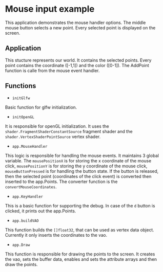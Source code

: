 # Mouse input example

This application demonstrates the mouse handler options. The middle mouse button selects a new point. Every selected point is displayed on the screen.

## Application

This stucture represents our world. It contains the selected points. Every point contains the coordinate ([-1,1]) and the color ([0-1]). The AddPoint function is calle from the mouse event handler.

## Functions

- `initGlfw`

Basic function for glfw initialization.

- `initOpenGL`

It is responsible for openGL initialization. It uses the `shader.FragmentShaderConstantSource` fragment shader and the `shader.VertexShaderPointSource` vertex shader.

- `app.MouseHandler`

This logic is responsible for handling the mouse events. It maintains 3 global variable. The `mousePositionX` is for storing the x coordinate of the mouse click, `mousePositionY` is for storing the y coordinate of the mouse click, `mouseButtonPressed` is for handling the button state. If the button is released, then the selected point (coordinates of the click event) is converted then inserted to the app.Points. The converter function is the `convertMouseCoordinates`.

- `app.KeyHandler`

This is a basic function for supporting the debug. In case of the `d` button is clicked, it prints out the app.Points.

- `app.buildVAO`

This function builds the `[]float32`, that can be used as vertex data object. Currently it only inserts the coordinates to the vao.

- `app.Draw`

This function is responsible for drawing the points to the screen. It creates the vao, sets the buffer data, enables and sets the attribute arrays and then draw the points.
